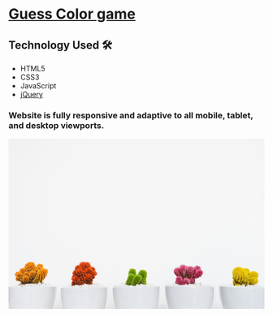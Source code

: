 <h1><a href="https://www" target="_blank" rel="noopener">Guess Color game</a></h1>

## Technology Used  🛠
<ul>
  <li>HTML5</li>
  <li>CSS3</li>
  <li>JavaScript</li>
  <li><a href="https://jquery.com/" target="_blank" rel="noopener">jQuery</a></li>  
</ul>

<h3>Website is fully responsive and adaptive to all mobile, tablet, and desktop viewports.</h3>

![screenshot](/data/bg.jpg)
